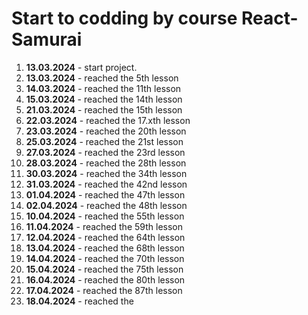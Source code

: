 # Start to codding by course React-Samurai

1. **13.03.2024** - start project.
2. **13.03.2024** - reached the 5th lesson
3. **14.03.2024** - reached the 11th lesson
4. **15.03.2024** - reached the 14th lesson
5. **21.03.2024** - reached the 15th lesson
6. **22.03.2024** - reached the 17.xth lesson
7. **23.03.2024** - reached the 20th lesson
8. **25.03.2024** - reached the 21st lesson
9. **27.03.2024** - reached the 23rd lesson
10. **28.03.2024** - reached the 28th lesson
11. **30.03.2024** - reached the 34th lesson
12. **31.03.2024** - reached the 42nd lesson
13. **01.04.2024** - reached the 47th lesson
14. **02.04.2024** - reached the 48th lesson
15. **10.04.2024** - reached the 55th lesson
16. **11.04.2024** - reached the 59th lesson
17. **12.04.2024** - reached the 64th lesson
18. **13.04.2024** - reached the 68th lesson
19. **14.04.2024** - reached the 70th lesson
20. **15.04.2024** - reached the 75th lesson
21. **16.04.2024** - reached the 80th lesson
22. **17.04.2024** - reached the 87th lesson
23. **18.04.2024** - reached the 